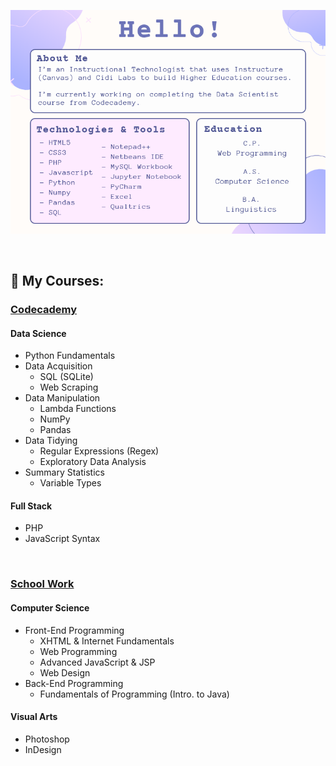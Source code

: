 
<p align="center">
    <img src="https://github.com/jeyla380/jeyla380/blob/main/images/hellopage.png">
</p>


<br>

## 🎀 My Courses:

### [Codecademy](https://github.com/jeyla380/codecademy_projects)
#### Data Science
- Python Fundamentals
- Data Acquisition
    - SQL (SQLite)
    - Web Scraping
- Data Manipulation
    - Lambda Functions
    - NumPy
    - Pandas
- Data Tidying
    - Regular Expressions (Regex)
    - Exploratory Data Analysis
- Summary Statistics
    - Variable Types

#### Full Stack
- PHP
- JavaScript Syntax

<br>

### [School Work](https://github.com/jeyla380/school_work)
#### Computer Science
- Front-End Programming
    - XHTML & Internet Fundamentals 
    - Web Programming
    - Advanced JavaScript & JSP
    - Web Design
- Back-End Programming
    - Fundamentals of Programming (Intro. to Java)   

#### Visual Arts
- Photoshop
- InDesign 




<!---

## 🎀 Projects:
  
| [Codecademy](https://github.com/jeyla380/codecademy_projects) | School Work
|:--------:| :--------:|
| [Data Science](https://github.com/jeyla380/codecademy_projects/tree/main/datascience) | ... |

## 📫 Get In Touch
| LinkedIn | Email
| :--------: | :--------: |
| <a href="https://www.linkedin.com/in/jessemy-lake-054140142/"><img src="https://github.com/jeyla380/jeyla380/blob/main/images/linkedin_icon.png"></a> | jeyla.380@gmail.com |




## 🎀 What I'm Learning:
  
| [Codecademy](https://github.com/jeyla380/codecademy_projects) | 
|:--------:|
| [Data Science](https://github.com/jeyla380/codecademy_projects/tree/main/datascience) | 


![](https://github.com/jeyla380/jeyla380/blob/main/images/banner.png)

<h1 align="center">✨ Hello! ✨</h1>
<p align="center">Learning to code since 2019!</p>

<br>
<br>



## 📖 Education
- Earned a Bachelor's of Linguistics in May of 2016.
- Completed a Computer Science Associate's Degree in August of 2020.
- Recieved a Web Programming Certificate in December of 2020.


<br>



## 💻 Technologies & Tools


<a href="https://www.buymeacoffee.com/roniemartinez" target="_blank"><img src="https://cdn.buymeacoffee.com/buttons/default-orange.png" alt="Buy Me A Coffee" height="41" width="174"></a>








  
  



🖋️

🎀
- 👀 I’m interested in ...
- 📫 How to reach me ...
🌱
 ## 📚 School Work:
xemycutiex/xemycutiex is a ✨ special ✨ repository because its `README.md` (this file) appears on your GitHub profile.
You can click the Preview link to take a look at your changes.

![](https://github.com/xemycutiex/xemycutiex/blob/main/images/banner.png)

## 🖋️ Projects:
  
| [Codecademy](https://github.com/jeyla380/codecademy_projects) | 
|:--------:|
| [Data Science](https://github.com/jeyla380/codecademy_projects/tree/main/datascience) | 


  <br>
--->
